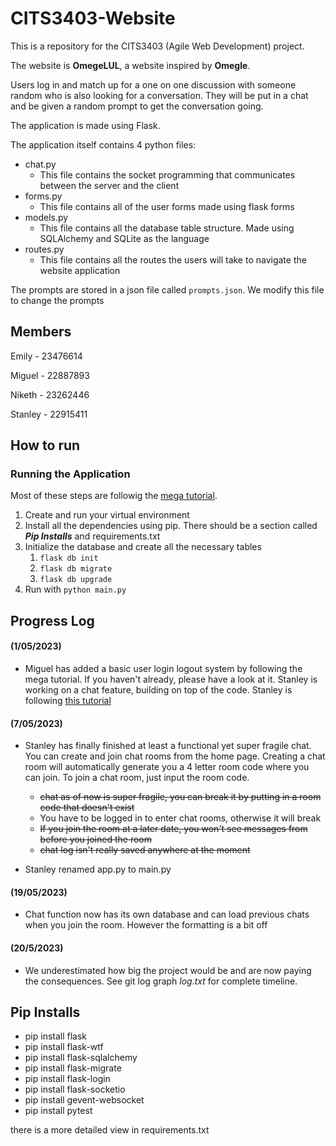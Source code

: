 # CITS3403-Website
This is a repository for the CITS3403 (Agile Web Development) project.

The website is **OmegeLUL**, a website inspired by **Omegle**. 

Users log in and match up for a one on one discussion with someone random who is also looking for a conversation. They will be put in a chat and be given a random prompt to get the conversation going.

The application is made using Flask.

The application itself contains 4 python files:
- chat.py
    - This file contains the socket programming that communicates between the server and the client
- forms.py
    - This file contains all of the user forms made using flask forms
- models.py
    - This file contains all the database table structure. Made using SQLAlchemy and SQLite as the language
- routes.py
    - This file contains all the routes the users will take to navigate the website application

The prompts are stored in a json file called `prompts.json`. We modify this file to change the prompts

## Members
Emily   - 23476614

Miguel  - 22887893

Niketh  - 23262446

Stanley - 22915411


## How to run
### Running the Application
Most of these steps are followig the [mega tutorial](https://blog.miguelgrinberg.com/post/the-flask-mega-tutorial-part-i-hello-world).
1. Create and run your virtual environment
2. Install all the dependencies using pip. There should be a section called ***Pip Installs*** and requirements.txt
3. Initialize the database and create all the necessary tables
    1. `flask db init`
    2. `flask db migrate`
    3. `flask db upgrade`
4. Run with `python main.py`

## Progress Log
#### **(1/05/2023)** 
- Miguel has added a basic user login logout system by following the mega tutorial. If you haven't already, please have a look at it. Stanley is working on a chat feature, building on top of the code. Stanley is following [this tutorial](https://www.youtube.com/watch?v=mkXdvs8H7TA)

#### **(7/05/2023)**
- Stanley has finally finished at least a functional yet super fragile chat. You can create and join chat rooms from the home page. Creating a chat room will automatically generate you a 4 letter room code where you can join. To join a chat room, just input the room code.
    - ~~chat as of now is super fragile, you can break it by putting in a room code that doesn't exist~~
    - You have to be logged in to enter chat rooms, otherwise it will break
    - ~~If you join the room at a later date, you won't see messages from before you joined the room~~
    - ~~chat log isn't really saved anywhere at the moment~~

- Stanley renamed app.py to main.py

#### **(19/05/2023)**
- Chat function now has its own database and can load previous chats when you join the room. However the formatting is a bit  off

#### **(20/5/2023)**
- We underestimated how big the project would be and are now paying the consequences. See git log graph *log.txt* for complete timeline.

## Pip Installs
- pip install flask
- pip install flask-wtf
- pip install flask-sqlalchemy
- pip install flask-migrate
- pip install flask-login
- pip install flask-socketio
- pip install gevent-websocket
- pip install pytest

there is a more detailed view in requirements.txt